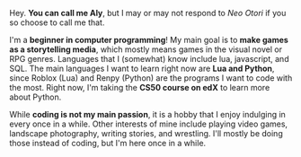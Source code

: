 Hey. **You can call me Aly**, but I may or may not respond to _Neo Otori_ if you so choose to call me that.


I'm a **beginner in computer programming**! My main goal is to **make games as a storytelling media**, which mostly means games in the visual novel or RPG genres. Languages that I (somewhat) know include lua, javascript, and SQL. The main languages I want to learn right now are **Lua and Python**, since Roblox (Lua) and Renpy (Python) are the programs I want to code with the most. Right now, I'm taking the **CS50 course on edX** to learn more about Python.

While **coding is not my main passion**, it is a hobby that I enjoy indulging in every once in a while. Other interests of mine include playing video games, landscape photography, writing stories, and wrestling. I'll mostly be doing those instead of coding, but I'm here once in a while.
